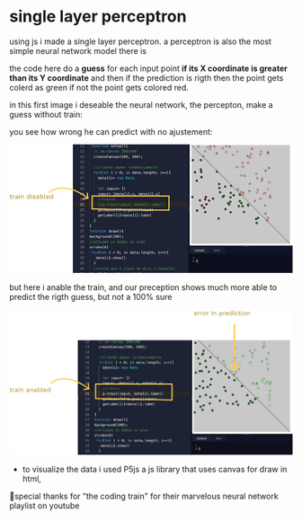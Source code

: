 # single layer perceptron 

using js i made a single layer perceptron.  a perceptron is also the most simple neural network model there is 

the code here do a **guess** for each input point **if its X coordinate is greater than its Y coordinate** and then if the prediction is rigth then the point gets colerd as green if not the point  gets colored red.



in this first image i deseable the neural network, the percepton, make a guess without train:

you see how wrong he can predict with no ajustement:

<img src="images/without-train.png">


but here i anable the train, and our preception shows much more able to predict the rigth guess, but not a 100% sure  

<img src="images/with-train.png">

* to visualize the data i used P5js a js library that uses canvas for draw in html,



🤩special thanks for "the coding train" for their marvelous neural network playlist on youtube


